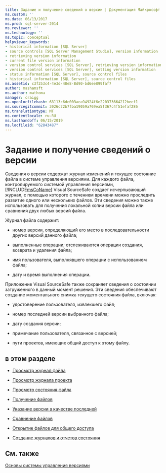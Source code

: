 ```yaml
---
title: Задание и получение сведений о версии | Документация Майкрософт
ms.custom: ''
ms.date: 06/13/2017
ms.prod: sql-server-2014
ms.reviewer: ''
ms.technology: ''
ms.topic: conceptual
helpviewer_keywords:
- historical information [SQL Server]
- source controls [SQL Server Management Studio], version information
- retrieving version information
- current file version information
- version control services [SQL Server], retrieving version information
- version control services [SQL Server], setting version information
- status information [SQL Server], source control files
- historical information [SQL Server], source control files
ms.assetid: c3f253c4-4e3d-48e8-8d90-bd6ee899faf7
author: mashamsft
ms.author: mathoma
manager: craigg
ms.openlocfilehash: 68113c6de003aea94924f6e220373664212becf1
ms.sourcegitcommit: 3026c22b7fba19059a769ea5f367c4f51efaf286
ms.translationtype: MT
ms.contentlocale: ru-RU
ms.lasthandoff: 06/15/2019
ms.locfileid: "62843487"
---
```

# <a name="set-and-retrieve-version-information"></a>Задание и получение сведений о версии
  Сведения о версии содержат журнал изменений и текущее состояние файла в системе управления версиями. Для каждого файла, контролируемого системой управления версиями, [!INCLUDE[msCoName](../includes/msconame-md.md)] Visual SourceSafe создает исчерпывающий журнал, с помощью которого с течением времени можно проследить развитие одного или нескольких файлов. Эти сведения можно также использовать для получения локальной копии версии файла или сравнения двух любых версий файла.  
  
 Журнал файла содержит:  
  
-   номер версии, определяющий его место в последовательности других версий данного файла;  
  
-   выполненные операции; отслеживаются операции создания, возврата и удаления файла;  
  
-   имя пользователя, выполнявшего операции с использованием файла;  
  
-   дату и время выполнения операции.  
  
 Приложение Visual SourceSafe также сохраняет сведения о состоянии загруженного в данный момент решения. Эти сведения обеспечивают создание моментального снимка текущего состояния файла, включая:  
  
-   удостоверение пользователя, извлекшего файл;  
  
-   номер последней версии выбранного файла;  
  
-   дату создания версии;  
  
-   примечание пользователя, связанное с версией;  
  
-   пути проектов, имеющих общий доступ к этому файлу.  
  
## <a name="in-this-section"></a>в этом разделе  
  
-   [Просмотр журнал файла](../../2014/database-engine/view-file-history.md)  
  
-   [Просмотр журнала проекта](../../2014/database-engine/view-project-history.md)  
  
-   [Просмотр состояния файла](../../2014/database-engine/view-file-status.md)  
  
-   [Получение файлов](../../2014/database-engine/retrieve-files.md)  
  
-   [Указание версии в качестве последней](../../2014/database-engine/specify-a-version-as-the-latest-version.md)  
  
-   [Сравнение файлов](../../2014/database-engine/compare-files.md)  
  
-   [Открытие файлов для общего доступа](../../2014/database-engine/share-files.md)  
  
-   [Создание журналов и отчетов состояния](../../2014/database-engine/create-history-and-status-reports.md)  
  
## <a name="see-also"></a>См. также  
 [Основы системы управления версиями](../../2014/database-engine/source-control-basics.md)  
  
  
